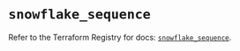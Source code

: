 # `snowflake_sequence`

Refer to the Terraform Registry for docs: [`snowflake_sequence`](https://registry.terraform.io/providers/snowflakedb/snowflake/2.5.0/docs/resources/sequence).
